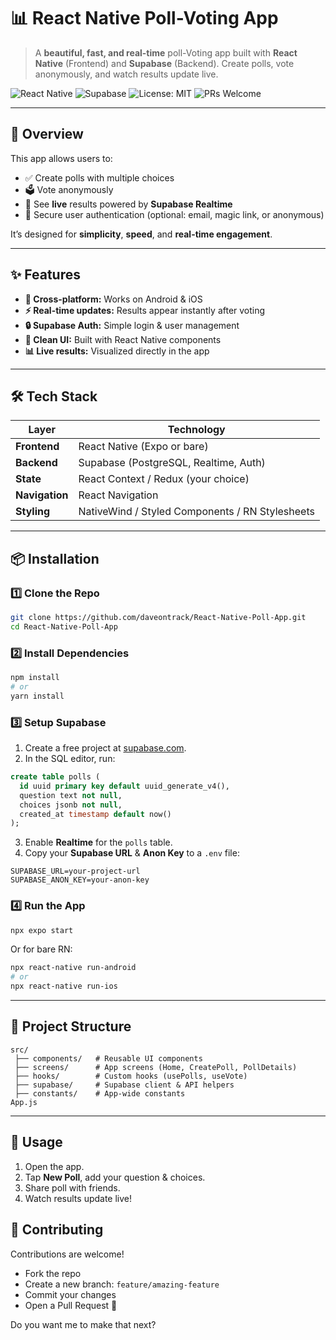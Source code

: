 # 📊 React Native Poll-Voting App

> A **beautiful, fast, and real-time** poll-Voting app built with **React Native** (Frontend) and **Supabase** (Backend). Create polls, vote anonymously, and watch results update live.

![React Native](https://img.shields.io/badge/React%20Native-0.7x-blue?style=for-the-badge\&logo=react)
![Supabase](https://img.shields.io/badge/Supabase-Realtime%20DB-green?style=for-the-badge\&logo=supabase)
![License: MIT](https://img.shields.io/badge/License-MIT-yellow?style=for-the-badge)
![PRs Welcome](https://img.shields.io/badge/PRs-Welcome-orange?style=for-the-badge)

---

## 📌 Overview

This app allows users to:

* ✅ Create polls with multiple choices
* 🗳 Vote anonymously
* 📡 See **live** results powered by **Supabase Realtime**
* 🔐 Secure user authentication (optional: email, magic link, or anonymous)

It’s designed for **simplicity**, **speed**, and **real-time engagement**.

---

## ✨ Features

* **📱 Cross-platform:** Works on Android & iOS
* **⚡ Real-time updates:** Results appear instantly after voting
* **🔒 Supabase Auth:** Simple login & user management
* **🎨 Clean UI:** Built with React Native components
* **📊 Live results:** Visualized directly in the app

---

## 🛠 Tech Stack

| Layer          | Technology                                      |
| -------------- | ----------------------------------------------- |
| **Frontend**   | React Native (Expo or bare)                     |
| **Backend**    | Supabase (PostgreSQL, Realtime, Auth)           |
| **State**      | React Context / Redux (your choice)             |
| **Navigation** | React Navigation                                |
| **Styling**    | NativeWind / Styled Components / RN Stylesheets |

---

## 📦 Installation

### 1️⃣ Clone the Repo

```bash
git clone https://github.com/daveontrack/React-Native-Poll-App.git
cd React-Native-Poll-App
```

### 2️⃣ Install Dependencies

```bash
npm install
# or
yarn install
```

### 3️⃣ Setup Supabase

1. Create a free project at [supabase.com](https://supabase.com).
2. In the SQL editor, run:

```sql
create table polls (
  id uuid primary key default uuid_generate_v4(),
  question text not null,
  choices jsonb not null,
  created_at timestamp default now()
);
```

3. Enable **Realtime** for the `polls` table.
4. Copy your **Supabase URL** & **Anon Key** to a `.env` file:

```env
SUPABASE_URL=your-project-url
SUPABASE_ANON_KEY=your-anon-key
```

### 4️⃣ Run the App

```bash
npx expo start
```

Or for bare RN:

```bash
npx react-native run-android
# or
npx react-native run-ios
```

---

## 📂 Project Structure

```
src/
 ├── components/   # Reusable UI components
 ├── screens/      # App screens (Home, CreatePoll, PollDetails)
 ├── hooks/        # Custom hooks (usePolls, useVote)
 ├── supabase/     # Supabase client & API helpers
 ├── constants/    # App-wide constants
App.js
```

---

## 🚀 Usage

1. Open the app.
2. Tap **New Poll**, add your question & choices.
3. Share poll with friends.
4. Watch results update live!

## 🤝 Contributing

Contributions are welcome!

* Fork the repo
* Create a new branch: `feature/amazing-feature`
* Commit your changes
* Open a Pull Request 🎉


Do you want me to make that next?

